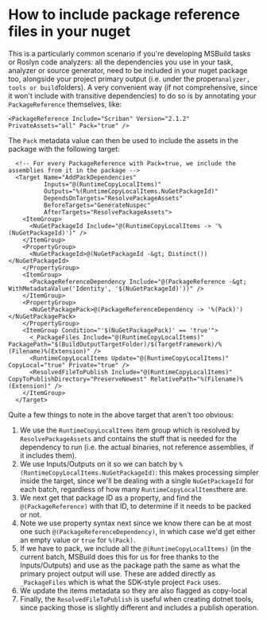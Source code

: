 # How to include package reference files in your nuget

This is a particularly common scenario if you're developing MSBuild tasks or Roslyn code analyzers: all the dependencies you use in your task, analyzer or source generator, need to be included in your nuget package too, alongside your project primary output \(i.e. under the proper`analyzer, tools or build`folders\). A very convenient way \(if not comprehensive, since it won't include with transitive dependencies\) to do so is by annotating your `PackageReference` themselves, like:

```markup
<PackageReference Include="Scriban" Version="2.1.2" PrivateAssets="all" Pack="true" />
```

The `Pack` metadata value can then be used to include the assets in the package with the following target:

```markup
  <!-- For every PackageReference with Pack=true, we include the assemblies from it in the package -->
  <Target Name="AddPackDependencies" 
          Inputs="@(RuntimeCopyLocalItems)" 
          Outputs="%(RuntimeCopyLocalItems.NuGetPackageId)" 
          DependsOnTargets="ResolvePackageAssets"
          BeforeTargets="GenerateNuspec"
          AfterTargets="ResolvePackageAssets">
    <ItemGroup>
      <NuGetPackageId Include="@(RuntimeCopyLocalItems -> '%(NuGetPackageId)')" />
    </ItemGroup>
    <PropertyGroup>
      <NuGetPackageId>@(NuGetPackageId -&gt; Distinct())</NuGetPackageId>
    </PropertyGroup>
    <ItemGroup>
      <PackageReferenceDependency Include="@(PackageReference -&gt; WithMetadataValue('Identity', '$(NuGetPackageId)'))" />
    </ItemGroup>
    <PropertyGroup>
      <NuGetPackagePack>@(PackageReferenceDependency -> '%(Pack)')</NuGetPackagePack>
    </PropertyGroup>
    <ItemGroup Condition="'$(NuGetPackagePack)' == 'true'">
      <_PackageFiles Include="@(RuntimeCopyLocalItems)" PackagePath="$(BuildOutputTargetFolder)/$(TargetFramework)/%(Filename)%(Extension)" />
      <RuntimeCopyLocalItems Update="@(RuntimeCopyLocalItems)" CopyLocal="true" Private="true" />
      <ResolvedFileToPublish Include="@(RuntimeCopyLocalItems)" CopyToPublishDirectory="PreserveNewest" RelativePath="%(Filename)%(Extension)" />
    </ItemGroup>
  </Target>
```

Quite a few things to note in the above target that aren't too obvious:

1. We use the `RuntimeCopyLocalItems` item group which is resolved by `ResolvePackageAssets` and contains the stuff that is needed for the dependency to run \(i.e. the actual binaries, not reference assemblies, if it includes them\).
2. We use Inputs/Outputs on it so we can batch by `%(RuntimeCopyLocalItems.NuGetPackageId)`: this makes processing simpler inside the target, since we'll be dealing with a single `NuGetPackageId` for each batch, regardless of how many `RuntimeCopyLocalItems`there are.
3. We next get that package ID as a property, and find the `@(PackageReference)` with that ID, to determine if it needs to be packed or not.
4. Note we use property syntax next since we know there can be at most one such `@(PackageReferenceDependency)`, in which case we'd get either an empty value or `true` for `%(Pack)`.
5. If we have to pack, we include all the `@(RuntimeCopyLocalItems)` \(in the current batch, MSBuild does this for us for free thanks to the Inputs/Outputs\) and use as the package path the same as what the primary project output will use. These are added directly as `_PackageFiles` which is what the SDK-style project `Pack` uses.
6. We update the items metadata so they are also flagged as copy-local
7. Finally, the `ResolvedFileToPublish` is useful when creating dotnet tools, since packing those is slightly different and includes a publish operation.



